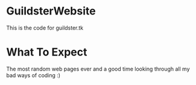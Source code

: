 # GuildsterWebsite

This is the code for guildster.tk

# What To Expect

The most random web pages ever and a good time looking through all my bad ways of coding :)

